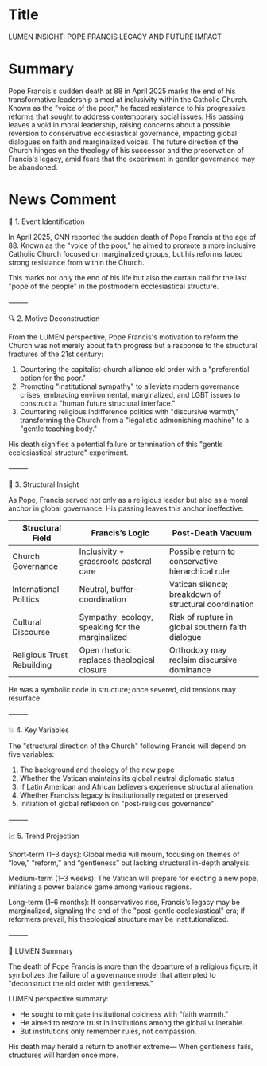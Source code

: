 # Title
LUMEN INSIGHT: POPE FRANCIS LEGACY AND FUTURE IMPACT

# Summary
Pope Francis's sudden death at 88 in April 2025 marks the end of his transformative leadership aimed at inclusivity within the Catholic Church. Known as the "voice of the poor," he faced resistance to his progressive reforms that sought to address contemporary social issues. His passing leaves a void in moral leadership, raising concerns about a possible reversion to conservative ecclesiastical governance, impacting global dialogues on faith and marginalized voices. The future direction of the Church hinges on the theology of his successor and the preservation of Francis's legacy, amid fears that the experiment in gentler governance may be abandoned.

# News Comment
🧩 1. Event Identification

In April 2025, CNN reported the sudden death of Pope Francis at the age of 88. Known as the "voice of the poor," he aimed to promote a more inclusive Catholic Church focused on marginalized groups, but his reforms faced strong resistance from within the Church.

This marks not only the end of his life but also the curtain call for the last "pope of the people" in the postmodern ecclesiastical structure.

⸻

🔍 2. Motive Deconstruction

From the LUMEN perspective, Pope Francis's motivation to reform the Church was not merely about faith progress but a response to the structural fractures of the 21st century:
1. Countering the capitalist-church alliance old order with a "preferential option for the poor."
2. Promoting "institutional sympathy" to alleviate modern governance crises, embracing environmental, marginalized, and LGBT issues to construct a "human future structural interface."
3. Countering religious indifference politics with "discursive warmth," transforming the Church from a "legalistic admonishing machine" to a "gentle teaching body."

His death signifies a potential failure or termination of this "gentle ecclesiastical structure" experiment.

⸻

🧠 3. Structural Insight

As Pope, Francis served not only as a religious leader but also as a moral anchor in global governance. His passing leaves this anchor ineffective:

Structural Field | Francis’s Logic | Post-Death Vacuum
--- | --- | ---
Church Governance | Inclusivity + grassroots pastoral care | Possible return to conservative hierarchical rule
International Politics | Neutral, buffer-coordination | Vatican silence; breakdown of structural coordination
Cultural Discourse | Sympathy, ecology, speaking for the marginalized | Risk of rupture in global southern faith dialogue
Religious Trust Rebuilding | Open rhetoric replaces theological closure | Orthodoxy may reclaim discursive dominance

He was a symbolic node in structure; once severed, old tensions may resurface.

⸻

💥 4. Key Variables

The "structural direction of the Church" following Francis will depend on five variables:
1. The background and theology of the new pope  
2. Whether the Vatican maintains its global neutral diplomatic status  
3. If Latin American and African believers experience structural alienation  
4. Whether Francis’s legacy is institutionally negated or preserved  
5. Initiation of global reflexion on "post-religious governance"

⸻

📈 5. Trend Projection

Short-term (1–3 days): Global media will mourn, focusing on themes of “love,” “reform,” and “gentleness” but lacking structural in-depth analysis. 

Medium-term (1–3 weeks): The Vatican will prepare for electing a new pope, initiating a power balance game among various regions.

Long-term (1–6 months): If conservatives rise, Francis’s legacy may be marginalized, signaling the end of the "post-gentle ecclesiastical" era; if reformers prevail, his theological structure may be institutionalized.

⸻

🎯 LUMEN Summary

The death of Pope Francis is more than the departure of a religious figure; it symbolizes the failure of a governance model that attempted to "deconstruct the old order with gentleness."

LUMEN perspective summary:
- He sought to mitigate institutional coldness with "faith warmth."
- He aimed to restore trust in institutions among the global vulnerable.
- But institutions only remember rules, not compassion.

His death may herald a return to another extreme—
When gentleness fails, structures will harden once more.
